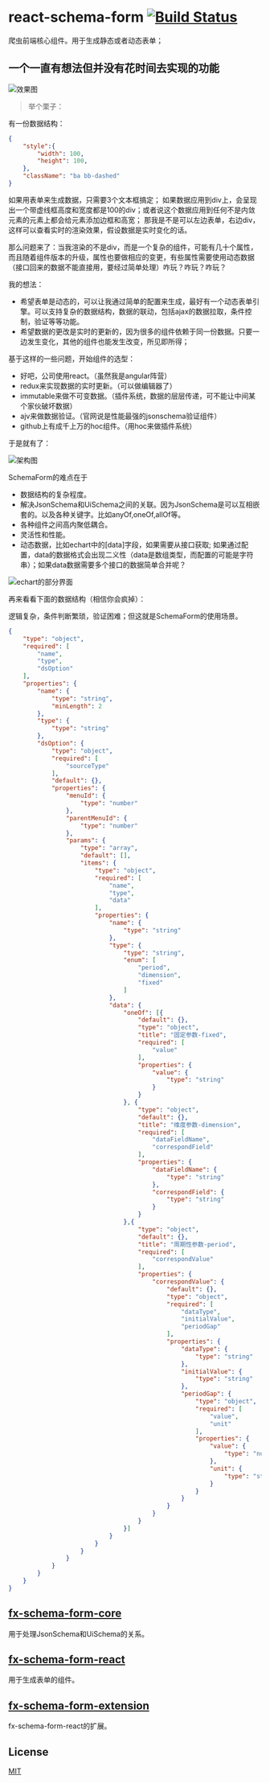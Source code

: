 # react-schema-form [![Build Status](https://travis-ci.org/nick121212/fx-schema-form.svg?branch=master)](https://travis-ci.org/nick121212/fx-schema-form)

爬虫前端核心组件。用于生成静态或者动态表单；

## 一个一直有想法但并没有花时间去实现的功能

![效果图](./images/effect.png)

>举个栗子：

有一份数据结构：

```json
{
    "style":{
        "width": 100,
        "height": 100,
    },
    "className": "ba bb-dashed"
}
```

如果用表单来生成数据，只需要3个文本框搞定；
如果数据应用到div上，会呈现出一个带虚线框高度和宽度都是100的div；或者说这个数据应用到任何不是内敛元素的元素上都会给元素添加边框和高宽；
那我是不是可以左边表单，右边div，这样可以查看实时的渲染效果，假设数据是实时变化的话。

那么问题来了：当我渲染的不是div，而是一个复杂的组件，可能有几十个属性，而且随着组件版本的升级，属性也要做相应的变更，有些属性需要使用动态数据（接口回来的数据不能直接用，要经过简单处理）咋玩？咋玩？咋玩？

我的想法：

- 希望表单是动态的，可以让我通过简单的配置来生成，最好有一个动态表单引擎。可以支持复杂的数据结构，数据的联动，包括ajax的数据拉取，条件控制，验证等等功能。
- 希望数据的更改是实时的更新的，因为很多的组件依赖于同一份数据。只要一边发生变化，其他的组件也能发生改变，所见即所得；

基于这样的一些问题，开始组件的选型：

- 好吧，公司使用react。（虽然我是angular阵营）
- redux来实现数据的实时更新。（可以做编辑器了）
- immutable来做不可变数据。（插件系统，数据的层层传递，可不能让中间某个家伙破坏数据）
- ajv来做数据验证。（官网说是性能最强的jsonschema验证组件）
- github上有成千上万的hoc组件。（用hoc来做插件系统）

于是就有了：

![架构图](./images/constructor.png)

SchemaForm的难点在于

- 数据结构的复杂程度。
- 解决JsonSchema和UiSchema之间的关联。因为JsonSchema是可以互相嵌套的。以及各种关键字。比如anyOf,oneOf,allOf等。
- 各种组件之间高内聚低耦合。
- 灵活性和性能。
- 动态数据，比如echart中的[data]字段，如果需要从接口获取; 如果通过配置，data的数据格式会出现二义性（data是数组类型，而配置的可能是字符串）；如果data数据需要多个接口的数据简单合并呢？

![echart的部分界面](./images/timeline.png)

再来看看下面的数据结构（相信你会疯掉）：

逻辑复杂，条件判断繁琐，验证困难；但这就是SchemaForm的使用场景。

```json
{
    "type": "object",
    "required": [
        "name",
        "type",
        "dsOption"
    ],
    "properties": {
        "name": {
            "type": "string",
            "minLength": 2
        },
        "type": {
            "type": "string"
        },
        "dsOption": {
            "type": "object",
            "required": [
                "sourceType"
            ],
            "default": {},
            "properties": {
                "menuId": {
                    "type": "number"
                },
                "parentMenuId": {
                    "type": "number"
                },
                "params": {
                    "type": "array",
                    "default": [],
                    "items": {
                        "type": "object",
                        "required": [
                            "name",
                            "type",
                            "data"
                        ],
                        "properties": {
                            "name": {
                                "type": "string"
                            },
                            "type": {
                                "type": "string",
                                "enum": [
                                    "period",
                                    "dimension",
                                    "fixed"
                                ]
                            },
                            "data": {
                                "oneOf": [{
                                    "default": {},
                                    "type": "object",
                                    "title": "固定参数-fixed",
                                    "required": [
                                        "value"
                                    ],
                                    "properties": {
                                        "value": {
                                            "type": "string"
                                        }
                                    }
                                }, {
                                    "type": "object",
                                    "default": {},
                                    "title": "维度参数-dimension",
                                    "required": [
                                        "dataFieldName",
                                        "correspondField"
                                    ],
                                    "properties": {
                                        "dataFieldName": {
                                            "type": "string"
                                        },
                                        "correspondField": {
                                            "type": "string"
                                        }
                                    }
                                },{
                                    "type": "object",
                                    "default": {},
                                    "title": "周期性参数-period",
                                    "required": [
                                        "correspondValue"
                                    ],
                                    "properties": {
                                        "correspondValue": {
                                            "default": {},
                                            "type": "object",
                                            "required": [
                                                "dataType",
                                                "initialValue",
                                                "periodGap"
                                            ],
                                            "properties": {
                                                "dataType": {
                                                    "type": "string"
                                                },
                                                "initialValue": {
                                                    "type": "string"
                                                },
                                                "periodGap": {
                                                    "type": "object",
                                                    "required": [
                                                        "value",
                                                        "unit"
                                                    ],
                                                    "properties": {
                                                        "value": {
                                                            "type": "number"
                                                        },
                                                        "unit": {
                                                            "type": "string"
                                                        }
                                                    }
                                                }
                                            }
                                        }
                                    }
                                }]
                            }
                        }
                    }
                }
            }
        }
    }
}
```

## [fx-schema-form-core](./packages/fx-schema-form-core/readme.md)

用于处理JsonSchema和UiSchema的关系。

## [fx-schema-form-react](./packages/fx-schema-form-react/readme.md)

用于生成表单的组件。

## [fx-schema-form-extension](./packages/fx-schema-form-extension/readme.md)

fx-schema-form-react的扩展。

## License

[MIT](LICENSE.md)
